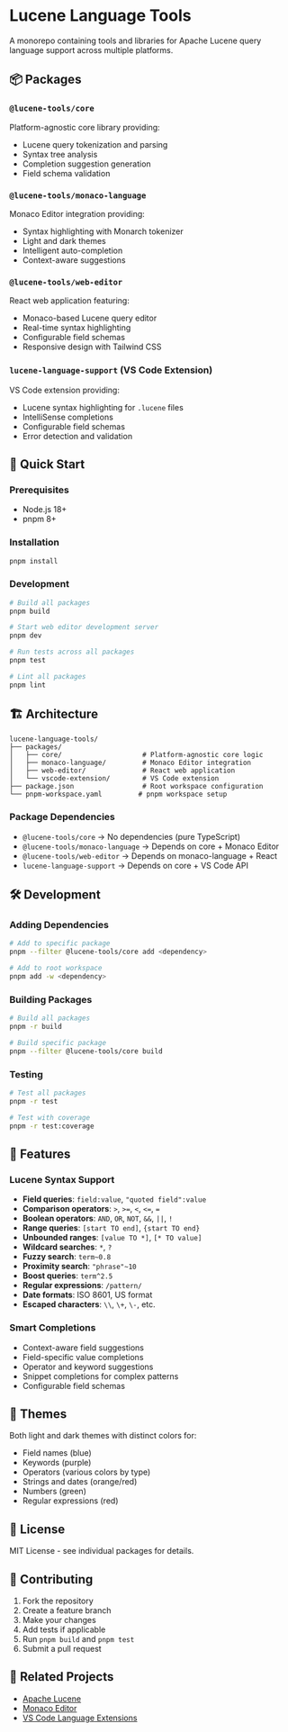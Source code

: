 # Lucene Language Tools

A monorepo containing tools and libraries for Apache Lucene query language support across multiple platforms.

## 📦 Packages

### `@lucene-tools/core`
Platform-agnostic core library providing:
- Lucene query tokenization and parsing
- Syntax tree analysis
- Completion suggestion generation
- Field schema validation

### `@lucene-tools/monaco-language`
Monaco Editor integration providing:
- Syntax highlighting with Monarch tokenizer
- Light and dark themes
- Intelligent auto-completion
- Context-aware suggestions

### `@lucene-tools/web-editor`
React web application featuring:
- Monaco-based Lucene query editor
- Real-time syntax highlighting
- Configurable field schemas
- Responsive design with Tailwind CSS

### `lucene-language-support` (VS Code Extension)
VS Code extension providing:
- Lucene syntax highlighting for `.lucene` files
- IntelliSense completions
- Configurable field schemas
- Error detection and validation

## 🚀 Quick Start

### Prerequisites
- Node.js 18+
- pnpm 8+

### Installation
```bash
pnpm install
```

### Development
```bash
# Build all packages
pnpm build

# Start web editor development server
pnpm dev

# Run tests across all packages
pnpm test

# Lint all packages
pnpm lint
```

## 🏗️ Architecture

```
lucene-language-tools/
├── packages/
│   ├── core/                    # Platform-agnostic core logic
│   ├── monaco-language/         # Monaco Editor integration
│   ├── web-editor/              # React web application
│   └── vscode-extension/        # VS Code extension
├── package.json                 # Root workspace configuration
└── pnpm-workspace.yaml         # pnpm workspace setup
```

### Package Dependencies
- `@lucene-tools/core` → No dependencies (pure TypeScript)
- `@lucene-tools/monaco-language` → Depends on core + Monaco Editor
- `@lucene-tools/web-editor` → Depends on monaco-language + React
- `lucene-language-support` → Depends on core + VS Code API

## 🛠️ Development

### Adding Dependencies
```bash
# Add to specific package
pnpm --filter @lucene-tools/core add <dependency>

# Add to root workspace
pnpm add -w <dependency>
```

### Building Packages
```bash
# Build all packages
pnpm -r build

# Build specific package
pnpm --filter @lucene-tools/core build
```

### Testing
```bash
# Test all packages
pnpm -r test

# Test with coverage
pnpm -r test:coverage
```

## 📝 Features

### Lucene Syntax Support
- **Field queries**: `field:value`, `"quoted field":value`
- **Comparison operators**: `>`, `>=`, `<`, `<=`, `=`
- **Boolean operators**: `AND`, `OR`, `NOT`, `&&`, `||`, `!`
- **Range queries**: `[start TO end]`, `{start TO end}`
- **Unbounded ranges**: `[value TO *]`, `[* TO value]`
- **Wildcard searches**: `*`, `?`
- **Fuzzy search**: `term~0.8`
- **Proximity search**: `"phrase"~10`
- **Boost queries**: `term^2.5`
- **Regular expressions**: `/pattern/`
- **Date formats**: ISO 8601, US format
- **Escaped characters**: `\\`, `\+`, `\-`, etc.

### Smart Completions
- Context-aware field suggestions
- Field-specific value completions
- Operator and keyword suggestions
- Snippet completions for complex patterns
- Configurable field schemas

## 🎨 Themes

Both light and dark themes with distinct colors for:
- Field names (blue)
- Keywords (purple)
- Operators (various colors by type)
- Strings and dates (orange/red)
- Numbers (green)
- Regular expressions (red)

## 📄 License

MIT License - see individual packages for details.

## 🤝 Contributing

1. Fork the repository
2. Create a feature branch
3. Make your changes
4. Add tests if applicable
5. Run `pnpm build` and `pnpm test`
6. Submit a pull request

## 🔗 Related Projects

- [Apache Lucene](https://lucene.apache.org/)
- [Monaco Editor](https://microsoft.github.io/monaco-editor/)
- [VS Code Language Extensions](https://code.visualstudio.com/api/language-extensions/overview)